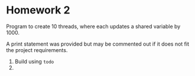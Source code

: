 # Homework 2
Program to create 10 threads, where each updates a shared variable by 1000. 

A print statement was provided but may be commented out if it does not fit the project requirements. 

1) Build using `todo`
2) 